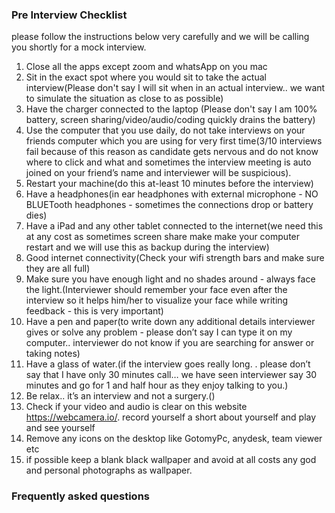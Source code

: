 
### Pre Interview Checklist

please follow the instructions below very carefully and we will be calling you shortly for a mock interview.

1. Close all the apps except zoom and whatsApp on you mac
2. Sit in the exact spot where you would sit to take the actual interview(Please don't say I will sit when in an actual interview.. we want to simulate the situation as close to as possible)
3. Have the charger connected to the laptop (Please don't say I am 100% battery, screen sharing/video/audio/coding quickly drains the battery)
4. Use the computer that you use daily, do not take interviews on your friends computer which you are using for very first time(3/10 interviews fail because of this reason as candidate gets nervous and do not know where to click and what and sometimes the interview meeting is auto joined on your friend’s name and interviewer will be suspicious).
5. Restart your machine(do this at-least 10 minutes before the interview)
6. Have a headphones(in ear headphones with external microphone - NO BLUETooth headphones - sometimes the connections drop or battery dies)
7. Have a iPad and any other tablet connected to the internet(we need this at any cost as sometimes screen share make make your computer restart and we will use this as backup during the interview)
8. Good internet connectivity(Check your wifi strength bars and make sure they are all full)
9. Make sure you have enough light and no shades around - always face the light.(Interviewer should remember your face even after the interview so it helps him/her to visualize your face while writing feedback - this is very important)
10. Have a pen and paper(to write down any additional details interviewer gives or solve any problem - please don’t say I can type it on my computer.. interviewer do not know if you are searching for answer or taking notes)
11. Have a glass of water.(if the interview goes really long. . please don’t say that I have only 30 minutes call… we have seen interviewer say 30 minutes and go for 1 and half hour as they enjoy talking to you.)
12. Be relax.. it’s an interview and not a surgery.()
13. Check if your video and audio is clear on this website https://webcamera.io/. record yourself a short about yourself and play and see yourself
14. Remove any icons on the desktop like GotomyPc, anydesk, team viewer etc
15. if possible keep a blank black wallpaper and avoid at all costs any god and personal photographs as wallpaper.


### Frequently asked questions
